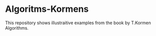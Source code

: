 # Algoritms-Kormens
This repository shows illustraitive examples from the book by T.Kormen Algorithms.
